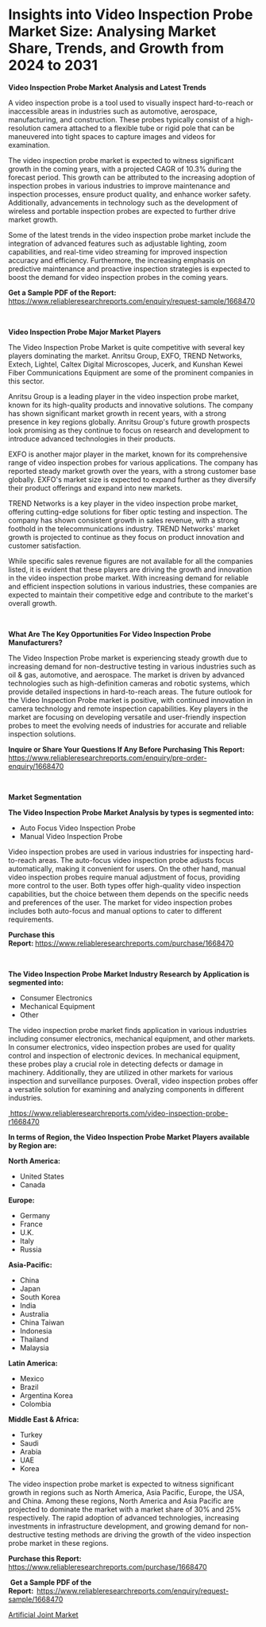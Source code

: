 <p><h1>Insights into Video Inspection Probe Market Size: Analysing Market Share, Trends, and Growth from 2024 to 2031</h1></p><p><strong>Video Inspection Probe Market Analysis and Latest Trends</strong></p>
<p><p>A video inspection probe is a tool used to visually inspect hard-to-reach or inaccessible areas in industries such as automotive, aerospace, manufacturing, and construction. These probes typically consist of a high-resolution camera attached to a flexible tube or rigid pole that can be maneuvered into tight spaces to capture images and videos for examination.</p><p>The video inspection probe market is expected to witness significant growth in the coming years, with a projected CAGR of 10.3% during the forecast period. This growth can be attributed to the increasing adoption of inspection probes in various industries to improve maintenance and inspection processes, ensure product quality, and enhance worker safety. Additionally, advancements in technology such as the development of wireless and portable inspection probes are expected to further drive market growth.</p><p>Some of the latest trends in the video inspection probe market include the integration of advanced features such as adjustable lighting, zoom capabilities, and real-time video streaming for improved inspection accuracy and efficiency. Furthermore, the increasing emphasis on predictive maintenance and proactive inspection strategies is expected to boost the demand for video inspection probes in the coming years.</p></p>
<p><strong>Get a Sample PDF of the Report:&nbsp;</strong> <a href="https://www.reliableresearchreports.com/enquiry/request-sample/1668470">https://www.reliableresearchreports.com/enquiry/request-sample/1668470</a></p>
<p>&nbsp;</p>
<p><strong>Video Inspection Probe Major Market Players</strong></p>
<p><p>The Video Inspection Probe Market is quite competitive with several key players dominating the market. Anritsu Group, EXFO, TREND Networks, Extech, Lightel, Caltex Digital Microscopes, Jucerk, and Kunshan Kewei Fiber Communications Equipment are some of the prominent companies in this sector.</p><p>Anritsu Group is a leading player in the video inspection probe market, known for its high-quality products and innovative solutions. The company has shown significant market growth in recent years, with a strong presence in key regions globally. Anritsu Group's future growth prospects look promising as they continue to focus on research and development to introduce advanced technologies in their products.</p><p>EXFO is another major player in the market, known for its comprehensive range of video inspection probes for various applications. The company has reported steady market growth over the years, with a strong customer base globally. EXFO's market size is expected to expand further as they diversify their product offerings and expand into new markets.</p><p>TREND Networks is a key player in the video inspection probe market, offering cutting-edge solutions for fiber optic testing and inspection. The company has shown consistent growth in sales revenue, with a strong foothold in the telecommunications industry. TREND Networks' market growth is projected to continue as they focus on product innovation and customer satisfaction.</p><p>While specific sales revenue figures are not available for all the companies listed, it is evident that these players are driving the growth and innovation in the video inspection probe market. With increasing demand for reliable and efficient inspection solutions in various industries, these companies are expected to maintain their competitive edge and contribute to the market's overall growth.</p></p>
<p>&nbsp;</p>
<p><strong>What Are The Key Opportunities For Video Inspection Probe Manufacturers?</strong></p>
<p><p>The Video Inspection Probe market is experiencing steady growth due to increasing demand for non-destructive testing in various industries such as oil & gas, automotive, and aerospace. The market is driven by advanced technologies such as high-definition cameras and robotic systems, which provide detailed inspections in hard-to-reach areas. The future outlook for the Video Inspection Probe market is positive, with continued innovation in camera technology and remote inspection capabilities. Key players in the market are focusing on developing versatile and user-friendly inspection probes to meet the evolving needs of industries for accurate and reliable inspection solutions.</p></p>
<p><strong>Inquire or Share Your Questions If Any Before Purchasing This Report:</strong> <a href="https://www.reliableresearchreports.com/enquiry/pre-order-enquiry/1668470">https://www.reliableresearchreports.com/enquiry/pre-order-enquiry/1668470</a></p>
<p>&nbsp;</p>
<p><strong>Market Segmentation</strong></p>
<p><strong>The Video Inspection Probe Market Analysis by types is segmented into:</strong></p>
<p><ul><li>Auto Focus Video Inspection Probe</li><li>Manual Video Inspection Probe</li></ul></p>
<p><p>Video inspection probes are used in various industries for inspecting hard-to-reach areas. The auto-focus video inspection probe adjusts focus automatically, making it convenient for users. On the other hand, manual video inspection probes require manual adjustment of focus, providing more control to the user. Both types offer high-quality video inspection capabilities, but the choice between them depends on the specific needs and preferences of the user. The market for video inspection probes includes both auto-focus and manual options to cater to different requirements.</p></p>
<p><strong>Purchase this Report:&nbsp;</strong><a href="https://www.reliableresearchreports.com/purchase/1668470">https://www.reliableresearchreports.com/purchase/1668470</a></p>
<p>&nbsp;</p>
<p><strong>The Video Inspection Probe Market Industry Research by Application is segmented into:</strong></p>
<p><ul><li>Consumer Electronics</li><li>Mechanical Equipment</li><li>Other</li></ul></p>
<p><p>The video inspection probe market finds application in various industries including consumer electronics, mechanical equipment, and other markets. In consumer electronics, video inspection probes are used for quality control and inspection of electronic devices. In mechanical equipment, these probes play a crucial role in detecting defects or damage in machinery. Additionally, they are utilized in other markets for various inspection and surveillance purposes. Overall, video inspection probes offer a versatile solution for examining and analyzing components in different industries.</p></p>
<p><a href="https://www.reliableresearchreports.com/video-inspection-probe-r1668470">&nbsp;https://www.reliableresearchreports.com/video-inspection-probe-r1668470</a></p>
<p><strong>In terms of Region, the Video Inspection Probe Market Players available by Region are:</strong></p>
<p>
    <p> <strong> North America: </strong>
        <ul>
            <li>United States</li>
            <li>Canada</li>
        </ul>
        </p> 
    <p> <strong> Europe: </strong>
        <ul>
            <li>Germany</li>
            <li>France</li>
            <li>U.K.</li>
            <li>Italy</li>
            <li>Russia</li>
        </ul>
        </p> 
    <p> <strong> Asia-Pacific: </strong>
        <ul>
            <li>China</li>
            <li>Japan</li>
            <li>South Korea</li>
            <li>India</li>
            <li>Australia</li>
            <li>China Taiwan</li>
            <li>Indonesia</li>
            <li>Thailand</li>
            <li>Malaysia</li>
        </ul>
        </p> 
    <p> <strong> Latin America: </strong>
        <ul>
            <li>Mexico</li>
            <li>Brazil</li>
            <li>Argentina Korea</li>
            <li>Colombia</li>
        </ul>
        </p> 
    <p> <strong> Middle East & Africa: </strong>
        <ul>
            <li>Turkey</li>
            <li>Saudi</li>
            <li>Arabia</li>
            <li>UAE</li>
            <li>Korea</li>
        </ul>
    </p>
    </p>
<p><p>The video inspection probe market is expected to witness significant growth in regions such as North America, Asia Pacific, Europe, the USA, and China. Among these regions, North America and Asia Pacific are projected to dominate the market with a market share of 30% and 25% respectively. The rapid adoption of advanced technologies, increasing investments in infrastructure development, and growing demand for non-destructive testing methods are driving the growth of the video inspection probe market in these regions.</p></p>
<p><strong>Purchase this Report: </strong><a href="https://www.reliableresearchreports.com/purchase/1668470">https://www.reliableresearchreports.com/purchase/1668470</a></p>
<p>&nbsp;<strong>Get a Sample PDF of the Report:&nbsp;&nbsp;</strong><a href="https://www.reliableresearchreports.com/enquiry/request-sample/1668470">https://www.reliableresearchreports.com/enquiry/request-sample/1668470</a></p>
<p><strong></strong></p>
<p><p><a href="https://cautious-neon-760.notion.site/Artificial-Joint-Market-Size-and-Market-Trends-Complete-Industry-Overview-2024-to-2031-03bfe816d7da4a65b8e20331a427446b">Artificial Joint Market</a></p></p>